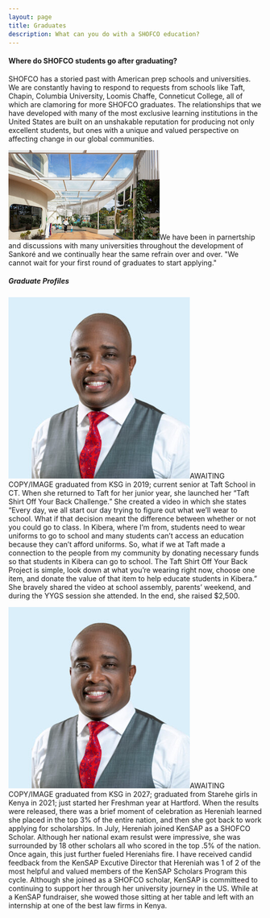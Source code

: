 ```yaml
---
layout: page
title: Graduates
description: What can you do with a SHOFCO education?
---
```

<section>
	<h4>Where do SHOFCO students go after graduating?</h4>
	<p>SHOFCO has a storied past with American prep schools and universities. We are constantly having to respond to requests from schools like Taft, Chapin, Columbia University, Loomis Chaffe, Conneticut College, all of which are clamoring for more SHOFCO graduates. The relationships that we have developed with many of the most exclusive learning institutions in the United States are built on an unshakable reputation for producing not only excellent students, but ones with a unique and valued perspective on affecting change in our global communities.</p>
	<p><span class="image right"><img src="assets/images/outdoor-walkway-small.jpg" alt="" /></span>We have been in parnertship and discussions with many universities throughout the development of Sankoré and we continually hear the same refrain over and over. "We cannot wait for your first round of graduates to start applying."</p>
</section>
<section>
    <h5>Graduate Profiles</h5>
	<p><span class="image left"><img src="assets/images/demo-profile.jpeg" alt="" /></span>AWAITING COPY/IMAGE graduated from KSG in 2019; current senior at Taft School in CT. When she returned to Taft for her junior year, she launched her “Taft Shirt Off Your Back Challenge.” She created a video in which she states “Every day, we all start our day trying to figure out what we’ll wear to school. What if that decision meant the difference between whether or not you could go to class. In Kibera, where I’m from, students need to wear uniforms to go to school and many students can’t access an education because they can’t afford uniforms. So, what if we at Taft made a connection to the people from my community by donating necessary funds so that students in Kibera can go to school. The Taft Shirt Off Your Back Project is simple, look down at what you’re wearing right now, choose one item, and donate the value of that item to help educate students in Kibera.” She bravely shared the video at school assembly, parents’ weekend, and during the YYGS session she attended. In the end, she raised $2,500.</p>
	<p><span class="image right"><img src="assets/images/demo-profile.jpeg" alt="" /></span>AWAITING COPY/IMAGE graduated from KSG in 2027; graduated from Starehe girls in Kenya in 2021; just started her Freshman year at Hartford. When the results were released, there was a brief moment of celebration as Hereniah learned she placed in the top 3% of the entire nation, and then she got back to work applying for scholarships. In July, Hereniah joined KenSAP as a SHOFCO Scholar. Although her national exam resulst were impressive, she was surrounded by 18 other scholars all who scored in the top .5% of the nation. Once again, this just further fueled Hereniahs fire. I have received candid feedback from the KenSAP Excutive Director that Hereniah was 1 of 2 of the most helpful and valued members of the KenSAP Scholars Program this cycle. Although she joined as a SHOFCO scholar, KenSAP is committeed to continuing to support her through her university journey in the US. While at a KenSAP fundraiser, she wowed those sitting at her table and left with an internship at one of the best law firms in Kenya.</p>
</section>